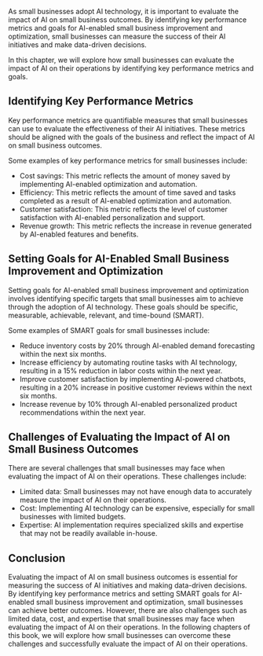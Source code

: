 
As small businesses adopt AI technology, it is important to evaluate the impact of AI on small business outcomes. By identifying key performance metrics and goals for AI-enabled small business improvement and optimization, small businesses can measure the success of their AI initiatives and make data-driven decisions.

In this chapter, we will explore how small businesses can evaluate the impact of AI on their operations by identifying key performance metrics and goals.

Identifying Key Performance Metrics
-----------------------------------

Key performance metrics are quantifiable measures that small businesses can use to evaluate the effectiveness of their AI initiatives. These metrics should be aligned with the goals of the business and reflect the impact of AI on small business outcomes.

Some examples of key performance metrics for small businesses include:

* Cost savings: This metric reflects the amount of money saved by implementing AI-enabled optimization and automation.
* Efficiency: This metric reflects the amount of time saved and tasks completed as a result of AI-enabled optimization and automation.
* Customer satisfaction: This metric reflects the level of customer satisfaction with AI-enabled personalization and support.
* Revenue growth: This metric reflects the increase in revenue generated by AI-enabled features and benefits.

Setting Goals for AI-Enabled Small Business Improvement and Optimization
------------------------------------------------------------------------

Setting goals for AI-enabled small business improvement and optimization involves identifying specific targets that small businesses aim to achieve through the adoption of AI technology. These goals should be specific, measurable, achievable, relevant, and time-bound (SMART).

Some examples of SMART goals for small businesses include:

* Reduce inventory costs by 20% through AI-enabled demand forecasting within the next six months.
* Increase efficiency by automating routine tasks with AI technology, resulting in a 15% reduction in labor costs within the next year.
* Improve customer satisfaction by implementing AI-powered chatbots, resulting in a 20% increase in positive customer reviews within the next six months.
* Increase revenue by 10% through AI-enabled personalized product recommendations within the next year.

Challenges of Evaluating the Impact of AI on Small Business Outcomes
--------------------------------------------------------------------

There are several challenges that small businesses may face when evaluating the impact of AI on their operations. These challenges include:

* Limited data: Small businesses may not have enough data to accurately measure the impact of AI on their operations.
* Cost: Implementing AI technology can be expensive, especially for small businesses with limited budgets.
* Expertise: AI implementation requires specialized skills and expertise that may not be readily available in-house.

Conclusion
----------

Evaluating the impact of AI on small business outcomes is essential for measuring the success of AI initiatives and making data-driven decisions. By identifying key performance metrics and setting SMART goals for AI-enabled small business improvement and optimization, small businesses can achieve better outcomes. However, there are also challenges such as limited data, cost, and expertise that small businesses may face when evaluating the impact of AI on their operations. In the following chapters of this book, we will explore how small businesses can overcome these challenges and successfully evaluate the impact of AI on their operations.
